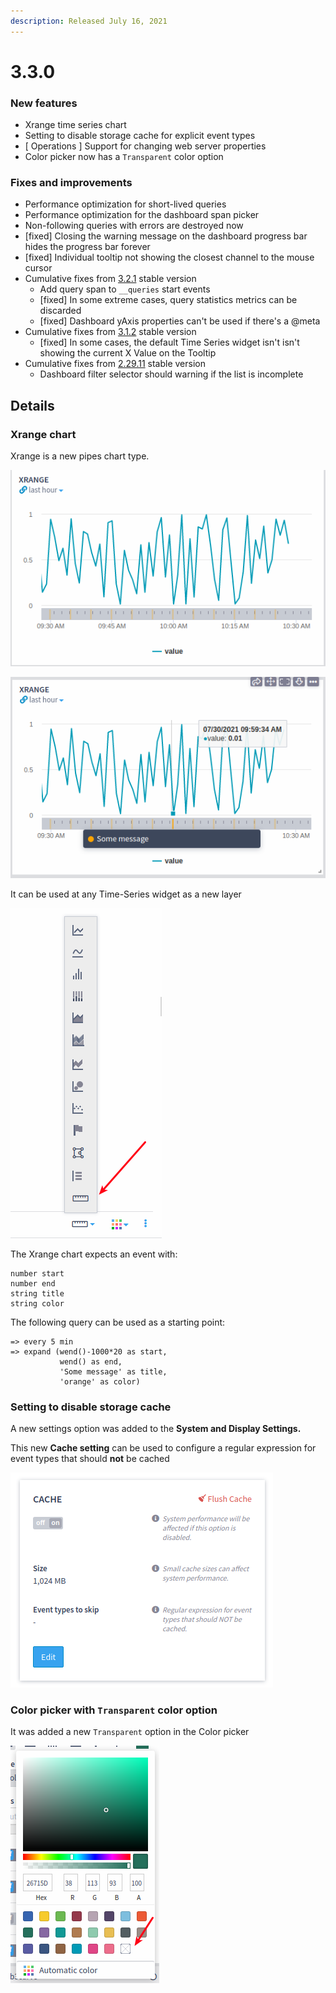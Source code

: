 ```yaml
---
description: Released July 16, 2021
---
```


# 3.3.0

### **New features**

* Xrange time series chart
* Setting to disable storage cache for explicit event types
* \[ Operations ] Support for changing web server properties
* Color picker now has a `Transparent` color option

### **Fixes and improvements**

* Performance optimization for short-lived queries
* Performance optimization for the dashboard span picker
* Non-following queries with errors are destroyed now
* \[fixed] Closing the warning message on the dashboard progress bar hides the progress bar forever
* \[fixed] Individual tooltip not showing the closest channel to the mouse cursor
* Cumulative fixes from [3.2.1](./#3-3-1-july-20-2021) stable version
  * Add query span to `__queries` start events
  * \[fixed] In some extreme cases, query statistics metrics can be discarded
  * \[fixed] Dashboard yAxis properties can't be used if there's a @meta
* Cumulative fixes from [3.1.2](./#3-1-2-july-16-2021) stable version
  * \[fixed] In some cases, the default Time Series widget isn't isn't showing the current X Value on the Tooltip
* Cumulative fixes from [2.29.11](../live-2.md#2-29-11-july-16-2021) stable version
  * Dashboard filter selector should warning if the list is incomplete

## Details

### Xrange chart

Xrange is a new pipes chart type.&#x20;

![Xrange chart ](<../../.gitbook/assets/image (172).png>)

![Xrange chart showing the message on hover](<../../.gitbook/assets/image (133).png>)

It can be used at any Time-Series widget as a new layer

![Time Series chart selector ](<../../.gitbook/assets/image (89).png>)

The Xrange chart expects an event with:

```
number start
number end
string title
string color
```

The following query can be used as a starting point:

```
=> every 5 min
=> expand (wend()-1000*20 as start, 
           wend() as end, 
           'Some message' as title,
           'orange' as color) 
```

### Setting to disable storage cache

A new settings option was added to the **System and Display Settings.**

This new **Cache setting** can be used to configure a regular expression for event types that should **not** be cached&#x20;

![Admin settings](<../../.gitbook/assets/image (68).png>)

### Color picker with `Transparent` color option

It was added a new `Transparent` option in the Color picker

![Color picker with Transparent color option](<../../.gitbook/assets/image (101).png>)

